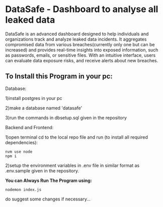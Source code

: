 # DataSafe - Dashboard to analyse all leaked data 
DataSafe is an advanced dashboard designed to help individuals and organizations track and analyze leaked data incidents. 
It aggregates compromised data from various breaches(currently only one but can be increased) and provides real-time insights into exposed information, such as passwords, emails, or sensitive files.
With an intuitive interface, users can evaluate data exposure risks, and receive alerts about new breaches. 

## To Install this Program in your pc:
Database:

1)install postgres in your pc

2)make a database named 'datasafe'

3)run the commands in dbsetup.sql given in the repository


Backend and Frontend:

1)open terminal cd to the local repo file and run (to install all required dependencies):

```
nvm use node
npm i
```

2)setup the environment variables in .env file in similar format as .env.sample given in the repository.


**You can Always Run The Program using:**
```
nodemon index.js
```
do suggest some changes if necessary...
